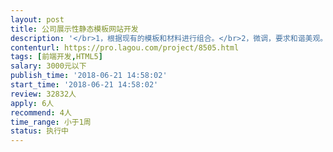 ```yaml
---                
layout: post       
title: 公司展示性静态模板网站开发           
description: '</br>1，根据现有的模板和材料进行组合。</br>2，微调，要求和谐美观。</br>3，需要ps等软件根据现有的材料进行作图</br>'     
contenturl: https://pro.lagou.com/project/8505.html      
tags: [前端开发,HTML5]            
salary: 3000元以下          
publish_time: '2018-06-21 14:58:02'         
start_time: '2018-06-21 14:58:02'           
review: 32832人                   
apply: 6人                   
recommend: 4人                   
time_range: 小于1周              
status: 执行中                  
---                 
```

